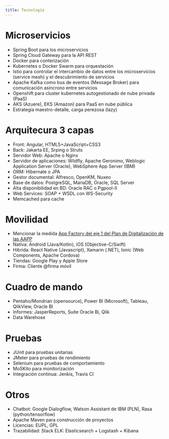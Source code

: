 ```yaml
---
title: Tecnología
---
```


# Microservicios

* Spring Boot para los microservicios
* Spring Cloud Gateway para la API REST
* Docker para conterización
* Kubernetes o Docker Swarm para orquestación
* Istio para controlar el intercambio de datos entre los microservicios (service mesh)
y el descubrimiento de servicios
* Apache Kafka como bus de eventos (Message Broker) para comunicación asíncrono entre servicios
* Openshift para cluster kubernetes autogestionado de nube privada (PaaS)
* AKS (Azuere), EKS (Amazon) para PaaS en nube pública
* Estrategia maestro-detalle, carga perezosa (lazy)

# Arquitecura 3 capas

* Front: Angular, HTML5+JavaScript+CSS3
* Back: Jakarta EE, Srping o Struts
* Servidor Web: Apache o Nginx
* Servidor de aplicaciones: Wildfly, Apache Geronimo, Weblogic Application Server (Oracle), WebSphere App Server (IBM)
* ORM: Hibernate o JPA
* Gestor documental: Alfresco, OpenKM, Nuxeo
* Base de datos: PostgreSQL, MariaDB, Oracle, SQL Server
* Alta disponibilidad en BD: Oracle RAC o Pgpool-II
* Web Services: SOAP + WSDL con WS-Security
* Memcached para cache

# Movilidad

* Mencionar la medida [App Factory del eje 1 del Plan de Digitalización de las AAPP](https://administracionelectronica.gob.es/pae_Home/pae_Estrategias/Estrategia-TIC/Plan-Digitalizacion-AAPP.html)
* Nativa: Android (Java/Kotlin), iOS (Objective-C/Swift)
* Hibrida: React Native (Javascript), Xamarin (.NET), Ionic (Web Components, Apache Cordova)
* Tiendas: Google Play y Apple Store
* Firma: Cliente @firma móvil

# Cuadro de mando

* Pentaho/Mondrian (opensource), Power BI (Microsoft), Tableau, QlikView, Oracle BI
* Informes: JasperReports, Suite Oracle Bi, Qlik
* Data Warehose

# Pruebas

* JUnit para pruebas unitarias
* JMeter para pruebas de rendimiento
* Selenium para pruebas de comportamiento
* MoSKito para monitorización
* Integración continua: Jenkis, Travis CI

# Otros

* Chatbot: Google Dialogflow, Watson Assistant de IBM (PLN), Rasa (python/tensorflow)
* Apache Maven para construcción de proyectos
* Licencias: EUPL, GPL
* Trazabilidad: Stack ELK: Elasticsearch + Logstash + Kibana
